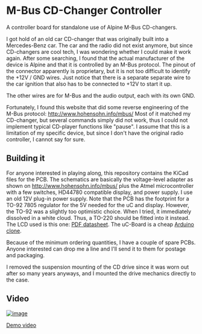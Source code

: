# M-Bus CD-Changer Controller

A controller board for standalone use of Alpine M-Bus CD-changers.

I got hold of an old car CD-changer that was originally built into a Mercedes-Benz car.
The car and the radio did not exist anymore, but since CD-changers are cool tech, I was wondering whether I could make it work again.
After some searching, I found that the actual manufacturer of the device is Alpine and that it is controlled by an M-Bus protocol.
The pinout of the connector apparently is proprietary, but it is not too difficult to identify the +12V / GND wires.
Just notice that there is a separate separate wire to the car ignition that also has to be connected to +12V to start it up.

The other wires are for M-Bus and the audio output, each with its own GND.

Fortunately, I found this website that did some reverse engineering of the M-Bus protocol: http://www.hohensohn.info/mbus/
Most of it matched my CD-changer, but several commands simply did not work, thus I could not implement typical CD-player functions like "pause".
I assume that this is a limitation of my specific device, but since I don't have the original radio controller, I cannot say for sure.

## Building it

For anyone interested in playing along, this repository contains the KiCad files for the PCB. The schematics are basically the voltage-level adapter as shown on http://www.hohensohn.info/mbus/
plus the Atmel microcontroller with a few switches, HD44780 compatible display, and power supply. I use an old 12V plug-in power supply. Note that the PCB has the footprint for a TO-92 7805 regulator for the 5V needed for the uC and display.
However, the TO-92 was a slightly too optimistic choice. When I tried, it immediately dissolved in a white cloud. Thus, a TO-220 should be fitted into it instead.
The LCD used is this one: [PDF datasheet](https://www.lcd-module.de/eng/pdf/doma/dips082e.pdf).
The uC-Board is a cheap [Arduino clone](https://www.amazon.com/Teyleten-Robot-Bootloadered-Development-Microcontroller/dp/B08THVMQ46/).

Because of the minimum ordering quantities, I have a couple of spare PCBs. Anyone interested can drop me a line and I'll send it to them for postage and packaging.

I removed the suspension mounting of the CD drive since it was worn out after so many years anyways, and I mounted the drive mechanics directly to the case.

## Video

[![image](https://github.com/user-attachments/assets/5a3b88e0-bb79-4286-800f-44465af6df1f)](https://www.youtube.com/watch?v=HMd5gL0tslU)

[Demo video](https://www.youtube.com/watch?v=HMd5gL0tslU)
